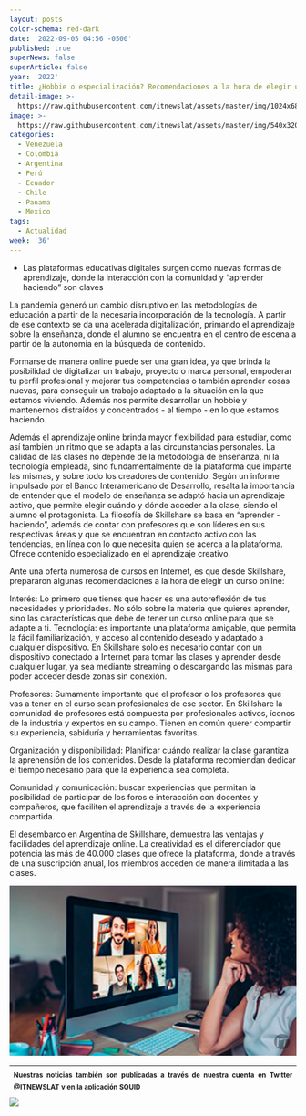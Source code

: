 ```yaml
---
layout: posts
color-schema: red-dark
date: '2022-09-05 04:56 -0500'
published: true
superNews: false
superArticle: false
year: '2022'
title: ¿Hobbie o especialización? Recomendaciones a la hora de elegir un curso online
detail-image: >-
  https://raw.githubusercontent.com/itnewslat/assets/master/img/1024x680/mujer-en-video-llamada-g.jpg
image: >-
  https://raw.githubusercontent.com/itnewslat/assets/master/img/540x320/mujer-en-video-llamada-p.jpg
categories:
  - Venezuela
  - Colombia
  - Argentina
  - Perú
  - Ecuador
  - Chile
  - Panama
  - Mexico
tags:
  - Actualidad
week: '36'
---
```

- Las plataformas educativas digitales surgen como nuevas formas de aprendizaje, donde la interacción con la comunidad y “aprender haciendo” son claves

La pandemia generó un cambio disruptivo en las metodologías de educación a partir de la necesaria incorporación de la tecnología. A partir de ese contexto  se da una acelerada digitalización, primando el aprendizaje sobre la enseñanza, donde el alumno se encuentra en el centro de escena a partir de la autonomía en la búsqueda de contenido.

Formarse de manera online puede ser una gran idea, ya que brinda la posibilidad de digitalizar un trabajo, proyecto o marca personal, empoderar tu perfil profesional y mejorar tus competencias o también aprender cosas nuevas, para conseguir un trabajo adaptado a la situación en la que estamos viviendo. Además nos permite desarrollar un hobbie y mantenernos distraídos y concentrados - al tiempo - en lo que estamos haciendo.

Además el aprendizaje online brinda mayor flexibilidad para estudiar, como así también un ritmo que se adapta a las circunstancias personales. La calidad de las clases no depende de la metodología de enseñanza, ni la tecnología empleada, sino fundamentalmente de la plataforma que imparte las mismas, y sobre todo los creadores de contenido.  Según un informe impulsado por el Banco Interamericano de Desarrollo, resalta la importancia de entender que el modelo de enseñanza se adaptó hacia un aprendizaje activo, que permite elegir cuándo y dónde acceder a la clase, siendo el alumno el protagonista. La filosofía de Skillshare se basa en “aprender - haciendo”, además de contar con profesores que son líderes en sus respectivas áreas y que se encuentran en contacto activo con las tendencias, en línea con lo que necesita quien se acerca a la plataforma. Ofrece contenido especializado en el aprendizaje creativo.

Ante una oferta numerosa de cursos en Internet, es que desde Skillshare, prepararon algunas recomendaciones a la hora de elegir un curso online: 

Interés: Lo primero que tienes que hacer es una autoreflexión de tus necesidades y prioridades. No sólo sobre la materia que quieres aprender, sino las características que debe de tener un curso online para que se adapte a ti.
Tecnología: es importante una plataforma amigable, que permita la fácil familiarización, y acceso al contenido deseado y adaptado a cualquier dispositivo. En Skillshare solo es necesario contar con un dispositivo conectado a Internet para tomar las  clases y aprender desde cualquier lugar, ya sea mediante streaming o descargando las mismas para poder acceder desde zonas sin conexión.

Profesores: Sumamente importante que el profesor o los profesores que vas a tener en el curso sean profesionales de ese sector. En Skillshare la comunidad de profesores está compuesta por profesionales activos, íconos de la industria y expertos en su campo. Tienen en común querer compartir su experiencia, sabiduría y herramientas favoritas.

Organización y disponibilidad: Planificar cuándo realizar la clase garantiza la aprehensión de los contenidos. Desde la plataforma recomiendan dedicar el tiempo necesario para que la experiencia sea completa.

Comunidad y comunicación: buscar experiencias que permitan la posibilidad de participar de los foros e interacción con docentes y compañeros, que faciliten el aprendizaje a través de la experiencia compartida.

El desembarco en Argentina de Skillshare, demuestra las ventajas y facilidades del aprendizaje online. La creatividad es el diferenciador que potencia las más de 40.000 clases que ofrece la  plataforma, donde a través de una suscripción anual, los miembros acceden de manera ilimitada a las clases.

![](https://raw.githubusercontent.com/itnewslat/assets/master/img/540x320/mujer-en-video-llamada-p.jpg)

<table style="height: 42px;" width="569">
<tbody>
<tr>
<td style="text-align: justify;"><sub><strong>Nuestras noticias también son publicadas a través de nuestra cuenta en Twitter <a href="https://twitter.com/itnewslat?lang=es">@ITNEWSLAT</a> y en la aplicación <a href="https://squidapp.co/en/">SQUID</a></strong></sub></td>
</tr>
</tbody>
</table>

<img src="https://tracker.metricool.com/c3po.jpg?hash=56f88a41e39ab42c063cc51676587a04"/>